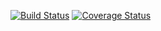 
[![Build Status](https://travis-ci.com/songa1/Rest-API.svg?branch=main)](https://travis-ci.com/songa1/Rest-API)
[![Coverage Status](https://coveralls.io/repos/github/songa1/Rest-API/badge.svg?branch=main)](https://coveralls.io/github/songa1/Rest-API?branch=main)